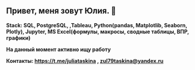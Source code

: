 ## Привет, меня зовут Юлия. 👋

**Stack: SQL, PostgreSQL, ,Tableau, Python(pandas, Matplotlib, Seaborn, Plotly), Jupyter, MS Excel(формулы, макросы, сводные таблицы, ВПР, графики)**

**На данный момент активно ищу работу**

**Контакты: https://t.me/juliataskina , zul79taskina@yandex.ru**


<!--
**JTaskina/JTaskina** is a ✨ _special_ ✨ repository because its `README.md` (this file) appears on your GitHub profile.

Here are some ideas to get you started:

- 🔭 I’m currently working on ...
- 🌱 I’m currently learning ...
- 👯 I’m looking to collaborate on ...
- 🤔 I’m looking for help with ...
- 💬 Ask me about ...
- 📫 How to reach me: ...
- 😄 Pronouns: ...
- ⚡ Fun fact: ...
-->
